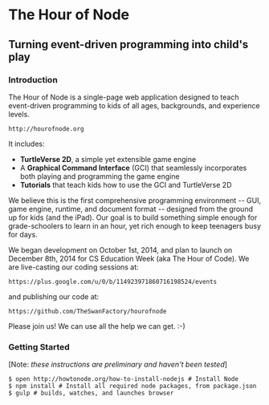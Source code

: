 # The Hour of Node

## Turning event-driven programming into child's play

### Introduction

The Hour of Node is a single-page web application designed to teach event-driven programming to kids of all ages, backgrounds, and experience levels.

    http://hourofnode.org

It includes:

 * **TurtleVerse 2D**, a simple yet extensible game engine 
 * A **Graphical Command Interface** (GCI) that seamlessly incorporates both playing and programming the game engine
 * **Tutorials** that teach kids how to use the GCI and TurtleVerse 2D

We believe this is the first comprehensive programming environment -- GUI, game engine, runtime, and document format -- designed from the ground up for kids (and the iPad). Our goal is to build something simple enough for grade-schoolers to learn in an hour, yet rich enough to keep teenagers busy for days. 

We began development on October 1st, 2014, and plan to launch on December 8th, 2014 for CS Education Week (aka The Hour of Code). We are live-casting our coding sessions at:

    https://plus.google.com/u/0/b/114923971860716198524/events

and publishing our code at:

    https://github.com/TheSwanFactory/hourofnode

Please join us! We can use all the help we can get. :-)

### Getting Started

[Note: *these instructions are preliminary and haven't been tested*]

    $ open http://howtonode.org/how-to-install-nodejs # Install Node
    $ npm install # Install all required node packages, from package.json
    $ gulp # builds, watches, and launches browser
